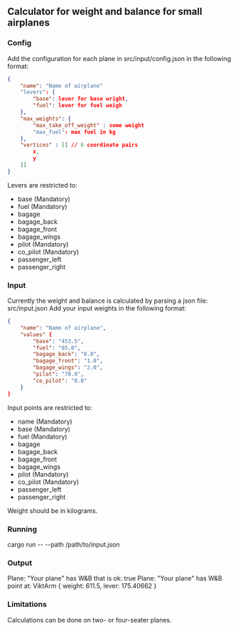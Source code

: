 ## Calculator for weight and balance for small airplanes
### Config
Add the configuration for each plane in src/input/config.json in the following format:
```json
{
    "name": "Name of airplane"
    "levers": {
        "base": lever for base wright,
        "fuel": lever for fuel weigh
    },
    "max_weights": {
        "max_take_off_weight" : some weight
        "max_fuel": max fuel in kg
    },
    "vertices" : [[ // 6 coordinate pairs
        x,
        y
    ]]
}
```
Levers are restricted to: 
- base (Mandatory)
- fuel (Mandatory)
- bagage
- bagage_back
- bagage_front
- bagage_wings
- pilot (Mandatory)
- co_pilot (Mandatory)
- passenger_left
- passenger_right

### Input
Currently the weight and balance is calculated by parsing a json file: src/input.json
Add your input weights in the following format:
```json
{
    "name": "Name of airplane",
    "values" {
        "base": "453.5",
        "fuel": "85.0",
        "bagage_back": "0.0",
        "bagage_front": "1.0",
        "bagage_wings": "2.0",
        "pilot": "70.0",
        "co_pilot": "0.0"
    }
}
```

Input points are restricted to: 
 - name (Mandatory)
 - base (Mandatory)
 - fuel (Mandatory)
 - bagage
 - bagage_back
 - bagage_front
 - bagage_wings
 - pilot (Mandatory)
 - co_pilot (Mandatory)
 - passenger_left
 - passenger_right

Weight should be in kilograms.

### Running
cargo run -- --path /path/to/input.json

### Output
Plane: "Your plane" has W&B that is ok: true
Plane: "Your plane" has W&B point at: ViktArm { weight: 611.5, lever: 175.40662 }

### Limitations
Calculations can be done on two- or four-seater planes.